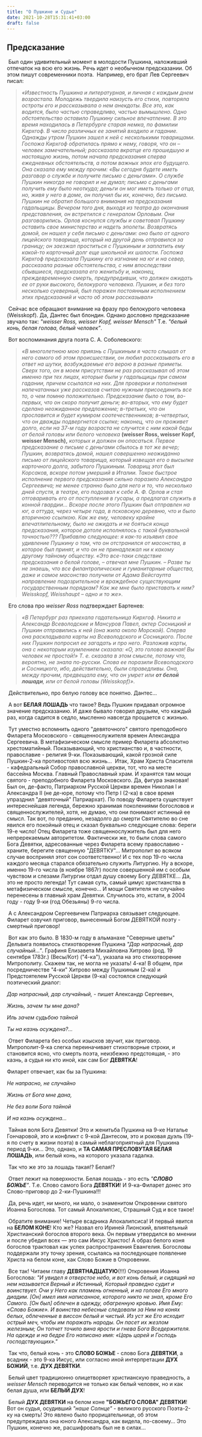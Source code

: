 ```yaml
---
title: "О Пушкине и Судье"
date: 2021-10-28T15:31:41+03:00
draft: false
---
```


## 		Предсказание  

​		Был один удивительный момент в молодости Пушкина, наложивший отпечаток на всю его жизнь. Речь идет о необычном предсказании. Об этом пишут современники поэта.
​		Например, его брат Лев Сергеевич писал: 

> *«Известность Пушкина и литературная, и личная с каждым днем возрастала. Молодежь твердила наизусть его стихи, повторяла остроты его и рассказывала о нем анекдоты. Все это, как водится, было частью справедливо, частью вымышлено. Одно обстоятельство оставило Пушкину сильное впечатление. В это время находилась в Петербурге старая немка, по фамилии Кирхгоф. В число различных ее занятий входило и гадание. Однажды утром Пушкин зашел к ней с несколькими товарищами. Госпожа Кирхгоф обратилась прямо к нему, говоря, что он – человек замечательный; рассказала вкратце его прошедшую и настоящую жизнь, потом начала предсказания сперва ежедневных обстоятельств, а потом важных эпох его будущего. Она сказала ему между прочим: «Вы сегодня будете иметь разговор о службе и получите письмо с деньгами». О службе Пушкин никогда не говорил и не думал; письмо с деньгами получить ему было неоткуда; деньги он мог иметь только от отца, но, живя у него в доме, он получил бы их, конечно, без письма. Пушкин не обратил большого внимания на предсказания гадальщицы. Вечером того дня, выходя из театра до окончания представления, он встретился с генералом Орловым. Они разговорились. Орлов коснулся службы и советовал Пушкину оставить свое министерство и надеть эполеты. Возвратясь домой, он нашел у себя письмо с деньгами: оно было от одного лицейского товарища, который на другой день отправился за границу; он заезжал проститься с Пушкиным и заплатить ему какой-то карточный долг еще школьной их шалости. Госпожа Кирхгоф предсказала Пушкину его изгнание на юг и на север, рассказала разные обстоятельства, с ним впоследствии сбывшиеся, предсказала его женитьбу и, наконец, преждевременную смерть, предупредивши, что должен ожидать ее от руки высокого, белокурого человека. Пушкин, и без того несколько суеверный, был поражен постоянным исполнением этих предсказаний и часто об этом рассказывал»*

​		Сейчас все обращают внимание на фразу про белокурого человека (Weisskopf). Да, Дантес был блондин. Однако дословно предсказание звучало так: *"weisser Ross, weisser Kopf, weisser Mensch"* Т.е. *"белый конь, белая голова, белый человек"*.

​		Вот воспоминания друга поэта С. А. Соболевского: 

> *«В многолетнюю мою приязнь с Пушкиным я часто слышал от него самого об этом происшествии, он любил рассказывать его в ответ на шутки, возбуждаемые его верою в разные приметы. Сверх того, он в моем присутствии не раз рассказывал об этом именно при тех лицах, которые были у гадальщицы при самом гадании, причем ссылался на них. Для проверки и пополнения напечатанных уже рассказов считаю нужным присоединить все то, о чем помню положительно. Предсказание было о том, во-первых, что он скоро получит деньги; во-вторых, что ему будет сделано неожиданное предложение; в-третьих, что он прославится и будет кумиром соотечественников; в-четвертых, что он дважды подвергнется ссылке; наконец, что он проживет долго, если на 37-м году возраста не случится с ним какой беды от белой головы или белого человека* **(weisser Ross, weisser Kopf, weisser Mensch),** *которых и должен он опасаться. Первое предсказание о письме с деньгами сбылось в тот же вечер; Пушкин, возвратясь домой, нашел совершенно неожиданно письмо от лицейского товарища, который извещал его о высылке карточного долга, забытого Пушкиным. Товарищ этот был Корсаков, вскоре потом умерший в Италии. Такое быстрое исполнение первого предсказания сильно поразило Александра Сергеевича; не менее странно было для него и то, что несколько дней спустя, в театре, его подозвал к себе А. Ф. Орлов и стал отговаривать его от поступления в гусары, а предлагал служить в конной гвардии… Вскоре после этого Пушкин был отправлен на юг, а оттуда, через четыре года, в псковскую деревню, что и было вторичною ссылкою. Как же ему, человеку крайне впечатлительному, было не ожидать и не бояться конца предсказания, которое дотоле исполнялось с такой буквальной точностью??? Прибавлю следующее: я как-то изъявил свое удивление Пушкину о том, что он отстранился от масонства, в которое был принят, и что он не принадлежал ни к какому другому тайному обществу. «Это все-таки следствие предсказания о белой голове, – отвечал мне Пушкин. – Разве ты не знаешь, что все филантропические и гуманитарные общества, даже и самое масонство получили от Адама Вейсгаупта направление подозрительное и враждебное существующим государственным порядкам? Как же мне было приставать к ним? Weisskopf, Weisshaupt – одно и то же»*.

​		Его слова про *weisser Ross* подтверждает Бартенев: 

> *«В Петербург раз приехала гадательница Кирхгоф. Никита и Александр Всеволодские и Мансуров Павел, актер Сосницкий и Пушкин отправились к ней (она жила около Морской). Сперва она раскладывала карты на Всеволодского и Сосницкого. После них Пушкин попросил ее загадать и про него. Разложив карты, она с некоторым изумлением сказала: «О, это голова важная! Вы человек не простой!» Т. е. сказала в этом смысле, потому что, вероятно, не знала по-русски. Слова ее поразили Всеволодского и Сосницкого, ибо, действительно, были справедливы. Она, между прочим, предвещала ему, что он умрет или **от белой лошади**, или от белой головы (Weisskopf)»*.

​		Действительно, про белую голову все понятно. Дантес...

​		А вот **БЕЛАЯ ЛОШАДЬ** что такое? Ведь Пушкин придавал огромное значение предсказанию. И даже бывало говорил друзьям, что каждый раз, когда садится в седло, мысленно навсегда прощается с жизнью.

​		Тут уместно вспомнить одного "девяточного" святого преподобного Филарета Московского - священнослужителя времен Александра Сергеевича. В метафизическом смысле пример Филарета абсолютно хрестоматийный. Показывающий, что христианство и, в частности, православие - религия 9-ки. Показывающий, какой грозной силе Пушкин-2-ка противостоял всю жизнь...
​		Итак, Храм Христа Спасителя - кафедральный Собор православной церкви, тот, что на месте бассейна Москва. Главный Православный храм. И хранятся там мощи святого - преподобного Филарета Московского. Да, фигура знаковая! Был он, де-факто, Патриархом Русской Церкви времен Николая I и Александра II (не де-юре, потому что Петр I (2-ка) в свое время упразднил "девяточный" Патриархат). По поводу Филарета существует интереснейшая легенда, бережно хранимая поколениями богословов и священнослужителей, хотя, не думаю, что они понимают истинный ее смысл. Так вот, по преданию, незадолго до смерти Святителю  во сне явился его покойный отец и сказал буквально следующие слова: береги 19-е число! Отец Филарета тоже священнослужитель был для него непререкаемым авторитетом. Фактически же, то были слова самого Бога Девятки, адресованные через Филарета всему православию - храните, берегите священную  "ДЕВЯТКУ"... Митрополит во всяком случае воспринял этот сон соответственно! И с тех пор 19-го числа каждого месяца старался обязательно служить Литургию. Ну а вскоре, именно 19-го числа (в ноябре 1867г) после совершенной им с особым чувством и слезами Литургии отдал душу своему Богу ДЕВЯТКЕ...
 Да, это не просто легенда! Тут самая суть, самый цимус христианства в метафизическом смысле, конечно... И мощи Святителя не случайно перенесены в главный храм Девятки. Случилось это, кстати, в 2004 году - году 9-ки (год Обезьяны) 9-го числа.

​		А с Александром Сергеевичем Патриарха связывает следующее. Филарет озвучил приговор, вынесенный Богом ДЕВЯТКОЙ поэту - смертный приговор!

​		Вот как это было. В 1830-м году в альманахе "Северные цветы" Дельвига появилось стихотворение Пушкина *"Дар напрасный, дар случайный..."*. Графиня Елизавета Михайловна Хитрово (род. 19 сентября 1783г.) (Весы/Кот) ("4-ка"), указала на это стихотворение Митрополиту. Скажем так, не могла не указать! 4-ка! В общем, при посредничестве "4-ки" Хитрово между Пушкиным (2-ка) и Предстоятелем Русской  Церкви (9-ка) состоялся следующий поэтический диалог:

 *Дар напрасный, дар случайный,* - пишет Александр Сергеевич,

 *Жизнь, зачем ты мне дана?*

 *Иль зачем судьбою тайной*

 *Ты на казнь осуждена?...*

​		Ответ Филарета без особых изысков звучит, как приговор. Митрополит-9-ка слегка переиначивает стихотворные строки, и становится ясно, что смерть поэта, неизбежно предстоящая, - это казнь, а судья ни кто иной, как сам Бог **ДЕВЯТКА**! 

Филарет отвечает, как бы за Пушкина:

*Не напрасно, не случайно*

*Жизнь от Бога мне дана,*

*Не без воли Бога тайной*

*И на казнь осуждена...*

​		Тайная воля Бога Девятки! Это и женитьба Пушкина на 9-ке Наталье Гончаровой, это и конфликт с 9-кой Дантесом, это и роковая дуэль (19-я по счету в жизни поэта) в самый неблагоприятный для Пушкина период 9-ки... Это, однако, и **ТА САМАЯ ПРЕСЛОВУТАЯ БЕЛАЯ ЛОШАДЬ**, или белый конь, на которого указала гадалка.

​		Так что же это за лошадь такая!? Белая!?

​		Ответ лежит на поверхности. Белая лошадь - это есть *"**СЛОВО БОЖЬЕ**"*. Т.е. Слово самого Бога **ДЕВЯТКИ**! И 9-ка-Филарет донес это Слово-приговор до 2-ки-Пушкина!!! 

​		Да, речь идет, ни много, ни мало, о знаменитом Откровении святого Иоанна Богослова. Тот самый Апокалипсис, Страшный Суд и все такое!

​		Обратите внимание! Четыре всадника Апокалипсиса! И первый явится на **БЕЛОМ КОНЕ**! Кто же? Назвал его Ириней Лионский, влиятельный Христианский богослов второго века. Он первым утвердился во мнении и после убедил всех — это сам Иисус Христос! А образ белого коня богослов трактовал как успех распространения Евангелия. Богословы поддержали эту точку зрения, ссылаясь на последующее появление Христа на белом коне, как Слово Божие в Откровении.

​		Все так! Читаем главу **ДЕВЯТНАДЦАТУЮ**(!!!) Откровения Иоанна Богослова:
*"И увидел я отверстое небо, и вот конь белый, и сидящий на нем называется Верный и Истинный, Который праведно судит и воинствует. Очи у Него как пламень огненный, и на голове Его много диадим. [Он] имел имя написанное, которого никто не знал, кроме Его Самого. [Он был] облечен в одежду, обагренную кровью. Имя Ему: «Слово Божие». И воинства небесные следовали за Ним на конях белых, облеченные в виссон белый и чистый. Из уст же Его исходит острый меч, чтобы им поражать народы. Он пасет их жезлом железным; Он топчет точило вина ярости и гнева Бога Вседержителя. На одежде и на бедре Его написано имя: «Царь царей и Господь господствующих»."*

​		Так что, белый конь - это **СЛОВО БОЖЬЕ** - слово Бога **ДЕВЯТКИ**, а всадник - это 9-ка Иисус, или согласно иной интерпретации **ДУХ БОЖИЙ**, т.е. **ДУХ ДЕВЯТКИ**.

​		Белый цвет традиционно олицетворяет христианскую праведность, а *weisser Mensch* переводится не только как белый человек, но и как белая душа, или **БЕЛЫЙ ДУХ**!

​		Белый **ДУХ ДЕВЯТКИ** на белом коне **"БОЖЬЕГО СЛОВА" ДЕВЯТКИ**! Вот он судья, осудивший *"наше Солнце"* - великого русского Поэта-2-ку на смерть! Это явлено было прорицательнице, об этом предупреждала она юного Александра, как видела, по-своему... Это Пушкин, конечно же, расшифровать был не в силах...



